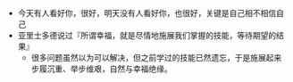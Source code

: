 * 今天有人看好你，很好，明天没有人看好你，也很好，关键是自己相不相信自己
* 亚里士多德说过『所谓幸福，就是尽情地施展我们掌握的技能，等待期望的结果』 
   * 很多问题虽然以为可以解决，但之前学过的技能已然遗忘，于是施展起来步履沉重、举步维艰，自然与幸福绝缘。
